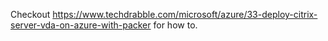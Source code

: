 Checkout https://www.techdrabble.com/microsoft/azure/33-deploy-citrix-server-vda-on-azure-with-packer for how to.
